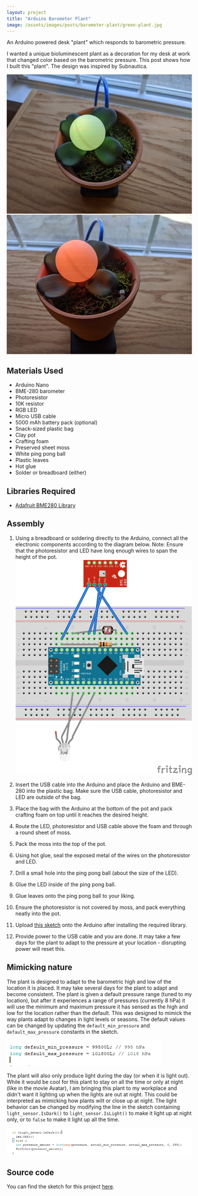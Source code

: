 ```yaml
---
layout: project
title: "Arduino Barometer Plant"
image: /assets/images/posts/barometer-plant/green-plant.jpg
---
```


An Arduino powered desk "plant" which responds to barometric pressure.

I wanted a unique bioluminescent plant as a decoration for my desk at work that changed color based on the barometric pressure. This post shows how I built this "plant". The design was inspired by Subnautica.

![Good Weather](/assets/images/posts/barometer-plant/green-plant.jpg)
![Bad Weather](/assets/images/posts/barometer-plant/red-plant.jpg)

## Materials Used

- Arduino Nano
- BME-280 barometer
- Photoresistor
- 10K resistor
- RGB LED
- Micro USB cable
- 5000 mAh battery pack (optional)
- Snack-sized plastic bag
- Clay pot
- Crafting foam
- Preserved sheet moss
- White ping pong ball
- Plastic leaves
- Hot glue
- Solder or breadboard (either)

## Libraries Required

- [Adafruit BME280 Library](https://github.com/adafruit/Adafruit_BME280_Library)

## Assembly

1. Using a breadboard or soldering directly to the Arduino, connect all the electronic components according to the diagram below. Note: Ensure that the photoresistor and LED have long enough wires to span the height of the pot.
   ![Schematic](/assets/images/posts/barometer-plant/schematic.png)

2. Insert the USB cable into the Arduino and place the Arduino and BME-280 into the plastic bag. Make sure the USB cable, photoresistor and LED are outside of the bag.

3. Place the bag with the Arduino at the bottom of the pot and pack crafting foam on top until it reaches the desired height.

4. Route the LED, photoresistor and USB cable above the foam and through a round sheet of moss.

5. Pack the moss into the top of the pot.

6. Using hot glue, seal the exposed metal of the wires on the photoresistor and LED.

7. Drill a small hole into the ping pong ball (about the size of the LED).

8. Glue the LED inside of the ping pong ball.

9. Glue leaves onto the ping pong ball to your liking.

10. Ensure the photoresistor is not covered by moss, and pack everything neatly into the pot.

11. Upload [this sketch](https://github.com/kylecorry31/barometer-desk-plant) onto the Arduino after installing the required library.

12. Provide power to the USB cable and you are done. It may take a few days for the plant to adapt to the pressure at your location - disrupting power will reset this.

## Mimicking nature

The plant is designed to adapt to the barometric high and low of the location it is placed. It may take several days for the plant to adapt and become consistent. The plant is given a default pressure range (tuned to my location), but after it experiences a range of pressures (currently 8 hPa) it will use the minimum and maximum pressure it has sensed as the high and low for the location rather than the default. This was designed to mimick the way plants adapt to changes in light levels or seasons. The default values can be changed by updating the `default_min_pressure` and `default_max_pressure` constants in the sketch.

![Default Pressure Code](/assets/images/posts/barometer-plant/default-pressure.png)

The plant will also only produce light during the day (or when it is light out). While it would be cool for this plant to stay on all the time or only at night (like in the movie Avatar), I am bringing this plant to my workplace and didn't want it lighting up when the lights are out at night. This could be interpreted as mimicking how plants wilt or close up at night. The light behavior can be changed by modifying the line in the sketch containing `light_sensor.IsDark()` to `light_sensor.IsLight()` to make it light up at night only, or to `false` to make it light up all the time.

![Light Behavior Code](/assets/images/posts/barometer-plant/light-behavior.png)

## Source code

You can find the sketch for this project [here](https://github.com/kylecorry31/barometer-desk-plant).
